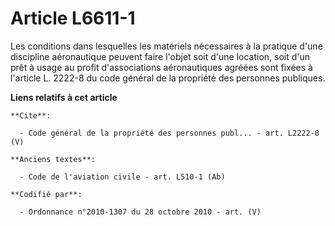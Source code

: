 # Article L6611-1

Les conditions dans lesquelles les matériels nécessaires à la pratique d'une discipline aéronautique peuvent faire l'objet
soit d'une location, soit d'un prêt à usage au profit d'associations aéronautiques agréées sont fixées à l'article L. 2222-8
du code général de la propriété des personnes publiques.

**Liens relatifs à cet article**

	**Cite**:

	  - Code général de la propriété des personnes publ... - art. L2222-8 (V)

	**Anciens textes**:

	  - Code de l'aviation civile - art. L510-1 (Ab)

	**Codifié par**:

	  - Ordonnance n°2010-1307 du 28 octobre 2010 - art. (V)
